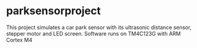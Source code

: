# parksensorproject
This project simulates a car park sensor with its ultrasonic distance sensor, stepper motor and LED screen. Software runs on TM4C123G with ARM Cortex M4
